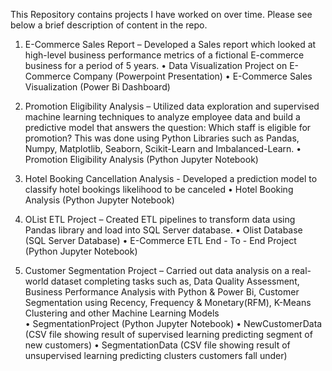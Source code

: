 This Repository contains projects I have worked on over time. Please see below a brief description of content in the repo.


1. E-Commerce Sales Report – Developed a Sales report which looked at high-level business performance metrics of a fictional E-commerce business for a period of 5 years.
  • Data Visualization Project on E-Commerce Company (Powerpoint Presentation)
  • E-Commerce Sales Visualization (Power Bi Dashboard)

2. Promotion Eligibility Analysis – Utilized data exploration and supervised machine learning techniques to analyze employee data and build a predictive model that answers the question: Which staff is eligible for promotion? This was done using Python Libraries such as Pandas, Numpy, Matplotlib, Seaborn, Scikit-Learn and Imbalanced-Learn.
  • Promotion Eligibility Analysis (Python Jupyter Notebook)

3. Hotel Booking Cancellation Analysis -  Developed a prediction model to classify hotel bookings likelihood to be canceled 
  • Hotel Booking Analysis (Python Jupyter Notebook)

4. OList ETL Project – Created ETL pipelines to transform data using Pandas library and load into SQL Server database.
  • Olist Database (SQL Server Database)
  • E-Commerce ETL End - To - End Project (Python Jupyter Notebook)

5. Customer Segmentation Project – Carried out data analysis on a real-world dataset completing tasks such as, Data Quality Assessment, Business Performance Analysis with Python & Power Bi, Customer Segmentation using Recency, Frequency & Monetary(RFM), K-Means Clustering and other Machine Learning  Models  
  • SegmentationProject (Python Jupyter Notebook)
  • NewCustomerData (CSV file showing result of supervised learning predicting segment of new customers)
  • SegmentationData (CSV file showing result of unsupervised learning predicting clusters customers fall under)
